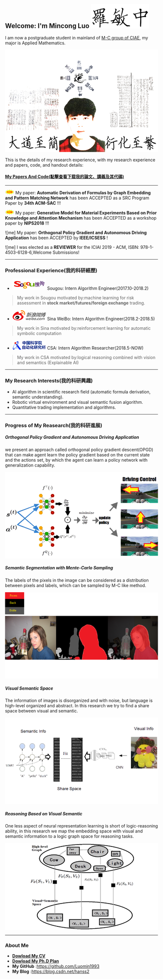 ## Welcome: I'm Mincong Luo ![me](name.png)


I am now a postgraduate student in mainland of [M-C group of CIAE](https://luomin1993.github.io/CIAE_MC/), my major is Applied Mathematics.

![me](me.png)

This is the details of my research experience, with my research experience and papers, code, and handout details:

#### [My Papers And Code(點擊查看下载我的論文、講義及其代碼)](https://github.com/Luomin1993/Luomin1993.github.io/raw/master/My_CV.pdf)

-------------------------------------------

![me](new.gif) My paper:
**Automatic Derivation of Formulas by Graph Embedding and Pattern Matching Network**
has been ACCEPTED as a SRC Program Paper by **34th ACM-SAC**  !!!


![me](new.gif) My paper:
**Generative Model for Material Experiments Based on Prior Knowledge and Attention Mechanism**
has been ACCEPTED as a workshop paper by **NIPS2018**  !!!


![me] My paper:
**Orthogonal Policy Gradient and Autonomous Driving Application**
has been ACCEPTED by **IEEE/ICSESS** !


![me] I was elected as a **REVIEWER** for the ICIAI 2019 - ACM, ISBN: 978-1-4503-6128-6,Welcome Submissions!

-------------------------------------------
### Professional Experience(我的科研經歷)

- ![sougou](cv_sougou.png)  Sougou: Intern Algorithm Engineer(2017.10-2018.2)

>My work in Sougou motivated by:machine learning for risk assessment in **stock market/futures/foreign exchange** trading.

- ![sian](cv_sina.png)  Sina WeiBo: Intern Algorithm Engineer(2018.2-2018.5)

>My work in Sina motivated by:reinforcement learning for automatic symbolic computation

- ![CSA](cv_csa.png)  CSA: Intern Algorithm Researcher(2018.5-NOW)

>My work in CSA motivated by:logical reasoning combined with vision and semantics (Explainable AI)

-------------------------------------------
### My Research Interests(我的科研興趣)
- AI algorithm in scientific research field (automatic formula derivation, semantic understanding).
- Robotic virtual environment and visual semantic fusion algorithm.
- Quantitative trading implementation and algorithms.


--------------------------------------------
### Progress of My Reasearch(我的科研進展)

##### Orthogonal Policy Gradient and Autonomous Driving Application
we present an approach called orthogonal policy gradient descent(OPGD) that can make agent learn the policy gradient based on the current state and the actions set, by which the agent can learn a policy network with generalization capability. 

![CSA](pro_auto.png)

##### Semantic Segmentation with Mente-Carlo Sampling
The labels of the pixels in the image can be considered as a distribution between pixels and labels, which can be sampled by M-C like method. 

![CSA](pro_seg.png)

##### Visual Semantic Space
The information of images is disorganized and with noise, but language is high-level organized and abstract. In this research we try to find a share space between visual and semantic.

![CSA](pro_sem.png)

##### Reasoning Based on Visual Semantic
One less aspect of neural representation learning is short of logic-reasoning ability, in this research we map the embedding space with visual and semantic information to a logic graph space for reasoning tasks.

![CSA](pro_reasoning.png)



-------------------------------------------
### About Me

- [**Dowload My CV**](https://github.com/Luomin1993/Luomin1993.github.io/raw/master/My_CV.pdf)
- [**Dowload My Ph.D Plan**](https://github.com/Luomin1993/Luomin1993.github.io/raw/master/My_Phd_plan.pdf)
- **My GitHub** :https://github.com/Luomin1993
- **My Blog** :https://blog.csdn.net/hanss2

